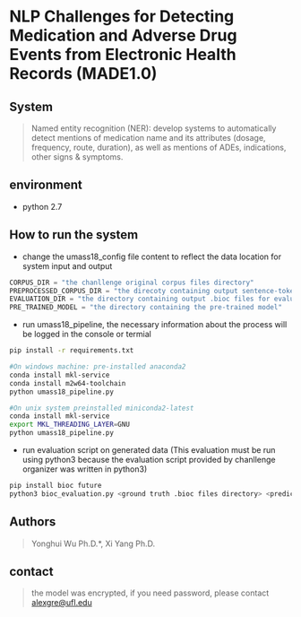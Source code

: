 # NLP Challenges for Detecting Medication and Adverse Drug Events from Electronic Health Records (MADE1.0)

## System
> Named entity recognition (NER): develop systems to automatically detect mentions of medication name and its attributes (dosage, frequency, route, duration), as well as mentions of ADEs, indications, other signs & symptoms.

## environment
- python 2.7

## How to run the system
- change the umass18_config file content to reflect the data location for system input and output
```python
CORPUS_DIR = "the chanllenge original corpus files directory" 
PREPROCESSED_CORPUS_DIR = "the direcoty containing output sentence-tokenized files and words-position-map files"
EVALUATION_DIR = "the directory containing output .bioc files for evaluation"
PRE_TRAINED_MODEL = "the directory containing the pre-trained model"
```

- run umass18_pipeline, the necessary information about the process will be logged in the console or termial
```sh
pip install -r requirements.txt

#On windows machine: pre-installed anaconda2 
conda install mkl-service
conda install m2w64-toolchain
python umass18_pipeline.py

#On unix system preinstalled miniconda2-latest
conda install mkl-service
export MKL_THREADING_LAYER=GNU
python umass18_pipeline.py
```

- run evaluation script on generated data (This evaluation must be run using python3 because the evaluation script provided by chanllenge organizer was written in python3)
```sh
pip install bioc future
python3 bioc_evaluation.py <ground truth .bioc files directory> <predicted .bioc files directory> <corpus files directory>
```

## Authors
>Yonghui Wu Ph.D.*, Xi Yang Ph.D.

## contact
> the model was encrypted, if you need password, please contact alexgre@ufl.edu
